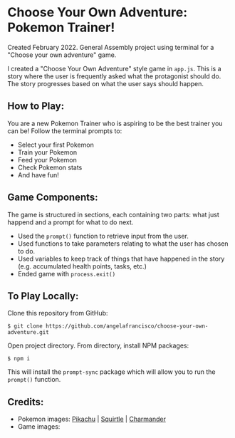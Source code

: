 # Choose Your Own Adventure: Pokemon Trainer!

Created February 2022. 
General Assembly project using terminal for a "Choose your own adventure" game.

I created a "Choose Your Own Adventure" style game in `app.js`.  This is a story where the user is frequently asked what the protagonist should do.  The story progresses based on what the user says should happen.


## How to Play:

You are a new Pokemon Trainer who is aspiring to be the best trainer you can be! Follow the terminal prompts to:
- Select your first Pokemon
- Train your Pokemon
- Feed your Pokemon
- Check Pokemon stats
- And have fun!


## Game Components:

The game is structured in sections, each containing two parts: what just happend and a prompt for what to do next.

- Used the `prompt()` function to retrieve input from the user.
- Used functions to take parameters relating to what the user has chosen to do.
- Used variables to keep track of things that have happened in the story (e.g. accumulated health points, tasks, etc.)
- Ended game with `process.exit()`


## To Play Locally:

Clone this repository from GitHub:
```
$ git clone https://github.com/angelafrancisco/choose-your-own-adventure.git
```
Open project directory. From directory, install NPM packages:
```
$ npm i
```
This will install the `prompt-sync` package which will allow you to run the `prompt()` function.


## Credits:
- Pokemon images: [Pikachu](https://www.pokemon.com/us/pokedex/pikachu) | [Squirtle](https://www.pokemon.com/us/pokedex/squirtle) | [Charmander](https://www.pokemon.com/us/pokedex/charmander)
- Game images: 